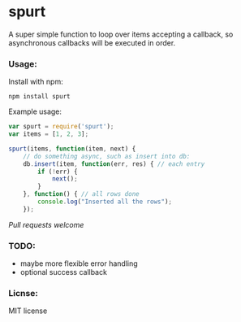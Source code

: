 # spurt

A super simple function to loop over items accepting a callback, so asynchronous callbacks
will be executed in order.

### Usage:

Install with npm:
```
npm install spurt
```

Example usage:

```javascript
var spurt = require('spurt');
var items = [1, 2, 3];

spurt(items, function(item, next) {
    // do something async, such as insert into db:
    db.insert(item, function(err, res) { // each entry
        if (!err) {
            next();
        }
    }, function() { // all rows done
        console.log("Inserted all the rows");
    });
```

*Pull requests welcome*

### TODO:
- maybe more flexible error handling
- optional success callback

### Licnse:
MIT license
